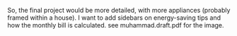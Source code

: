 So, the final project would be more detailed, with more appliances (probably framed within a house). I want to add sidebars on energy-saving tips and how the monthly bill is calculated. see muhammad.draft.pdf for the image.
